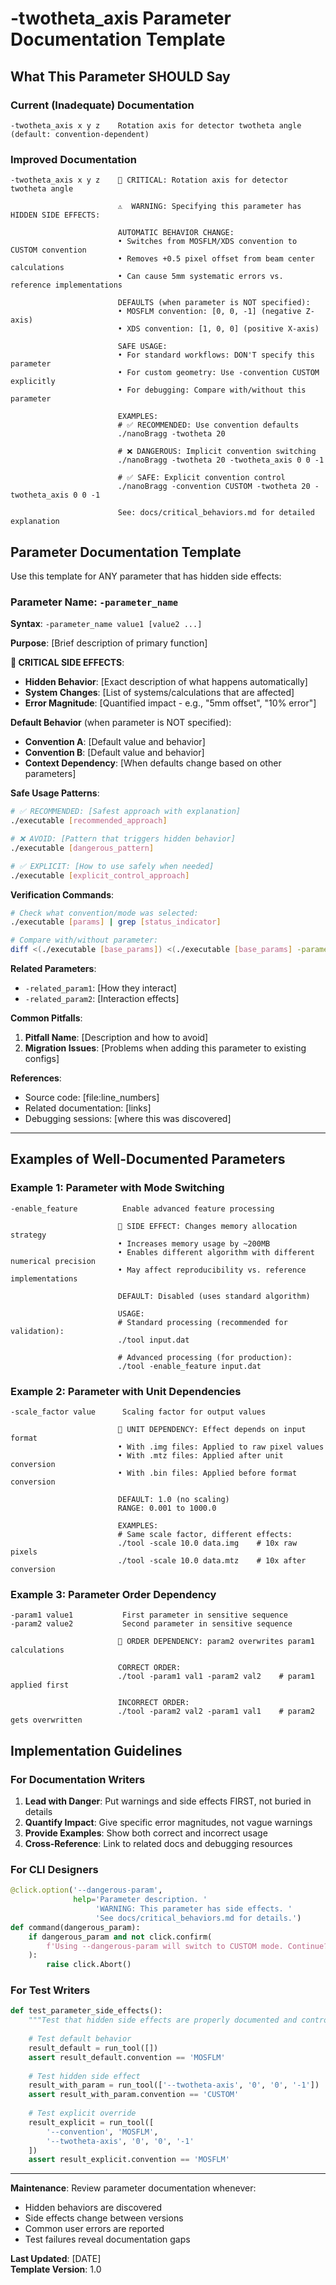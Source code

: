# -twotheta_axis Parameter Documentation Template

## What This Parameter SHOULD Say

### Current (Inadequate) Documentation
```
-twotheta_axis x y z    Rotation axis for detector twotheta angle (default: convention-dependent)
```

### Improved Documentation

```
-twotheta_axis x y z    🚨 CRITICAL: Rotation axis for detector twotheta angle
                        
                        ⚠️  WARNING: Specifying this parameter has HIDDEN SIDE EFFECTS:
                        
                        AUTOMATIC BEHAVIOR CHANGE:
                        • Switches from MOSFLM/XDS convention to CUSTOM convention
                        • Removes +0.5 pixel offset from beam center calculations  
                        • Can cause 5mm systematic errors vs. reference implementations
                        
                        DEFAULTS (when parameter is NOT specified):
                        • MOSFLM convention: [0, 0, -1] (negative Z-axis)
                        • XDS convention: [1, 0, 0] (positive X-axis)
                        
                        SAFE USAGE:
                        • For standard workflows: DON'T specify this parameter
                        • For custom geometry: Use -convention CUSTOM explicitly
                        • For debugging: Compare with/without this parameter
                        
                        EXAMPLES:
                        # ✅ RECOMMENDED: Use convention defaults
                        ./nanoBragg -twotheta 20
                        
                        # ❌ DANGEROUS: Implicit convention switching  
                        ./nanoBragg -twotheta 20 -twotheta_axis 0 0 -1
                        
                        # ✅ SAFE: Explicit convention control
                        ./nanoBragg -convention CUSTOM -twotheta 20 -twotheta_axis 0 0 -1
                        
                        See: docs/critical_behaviors.md for detailed explanation
```

## Parameter Documentation Template

Use this template for ANY parameter that has hidden side effects:

### Parameter Name: `-parameter_name`

**Syntax**: `-parameter_name value1 [value2 ...]`

**Purpose**: [Brief description of primary function]

**🚨 CRITICAL SIDE EFFECTS**:
- **Hidden Behavior**: [Exact description of what happens automatically]
- **System Changes**: [List of systems/calculations that are affected]
- **Error Magnitude**: [Quantified impact - e.g., "5mm offset", "10% error"]

**Default Behavior** (when parameter is NOT specified):
- **Convention A**: [Default value and behavior]
- **Convention B**: [Default value and behavior]  
- **Context Dependency**: [When defaults change based on other parameters]

**Safe Usage Patterns**:
```bash
# ✅ RECOMMENDED: [Safest approach with explanation]
./executable [recommended_approach]

# ❌ AVOID: [Pattern that triggers hidden behavior]  
./executable [dangerous_pattern]

# ✅ EXPLICIT: [How to use safely when needed]
./executable [explicit_control_approach]
```

**Verification Commands**:
```bash
# Check what convention/mode was selected:
./executable [params] | grep [status_indicator]

# Compare with/without parameter:
diff <(./executable [base_params]) <(./executable [base_params] -parameter_name [value])
```

**Related Parameters**:
- `-related_param1`: [How they interact]
- `-related_param2`: [Interaction effects]

**Common Pitfalls**:
1. **Pitfall Name**: [Description and how to avoid]
2. **Migration Issues**: [Problems when adding this parameter to existing configs]

**References**:
- Source code: [file:line_numbers]
- Related documentation: [links]
- Debugging sessions: [where this was discovered]

---

## Examples of Well-Documented Parameters

### Example 1: Parameter with Mode Switching

```
-enable_feature          Enable advanced feature processing
                        
                        🚨 SIDE EFFECT: Changes memory allocation strategy
                        • Increases memory usage by ~200MB
                        • Enables different algorithm with different numerical precision
                        • May affect reproducibility vs. reference implementations
                        
                        DEFAULT: Disabled (uses standard algorithm)
                        
                        USAGE:
                        # Standard processing (recommended for validation):
                        ./tool input.dat
                        
                        # Advanced processing (for production):
                        ./tool -enable_feature input.dat
```

### Example 2: Parameter with Unit Dependencies

```
-scale_factor value      Scaling factor for output values
                        
                        🚨 UNIT DEPENDENCY: Effect depends on input format
                        • With .img files: Applied to raw pixel values
                        • With .mtz files: Applied after unit conversion  
                        • With .bin files: Applied before format conversion
                        
                        DEFAULT: 1.0 (no scaling)
                        RANGE: 0.001 to 1000.0
                        
                        EXAMPLES:
                        # Same scale factor, different effects:
                        ./tool -scale 10.0 data.img    # 10x raw pixels
                        ./tool -scale 10.0 data.mtz    # 10x after conversion
```

### Example 3: Parameter Order Dependency

```  
-param1 value1           First parameter in sensitive sequence
-param2 value2           Second parameter in sensitive sequence
                        
                        🚨 ORDER DEPENDENCY: param2 overwrites param1 calculations
                        
                        CORRECT ORDER:
                        ./tool -param1 val1 -param2 val2    # param1 applied first
                        
                        INCORRECT ORDER:  
                        ./tool -param2 val2 -param1 val1    # param2 gets overwritten
```

## Implementation Guidelines

### For Documentation Writers

1. **Lead with Danger**: Put warnings and side effects FIRST, not buried in details
2. **Quantify Impact**: Give specific error magnitudes, not vague warnings
3. **Provide Examples**: Show both correct and incorrect usage
4. **Cross-Reference**: Link to related docs and debugging resources

### For CLI Designers

```python
@click.option('--dangerous-param',
              help='Parameter description. '
                   'WARNING: This parameter has side effects. '
                   'See docs/critical_behaviors.md for details.')
def command(dangerous_param):
    if dangerous_param and not click.confirm(
        f'Using --dangerous-param will switch to CUSTOM mode. Continue?'
    ):
        raise click.Abort()
```

### For Test Writers

```python
def test_parameter_side_effects():
    """Test that hidden side effects are properly documented and controlled."""
    
    # Test default behavior
    result_default = run_tool([])
    assert result_default.convention == 'MOSFLM'
    
    # Test hidden side effect
    result_with_param = run_tool(['--twotheta-axis', '0', '0', '-1'])
    assert result_with_param.convention == 'CUSTOM'
    
    # Test explicit override
    result_explicit = run_tool([
        '--convention', 'MOSFLM',
        '--twotheta-axis', '0', '0', '-1'
    ])
    assert result_explicit.convention == 'MOSFLM'
```

---

**Maintenance**: Review parameter documentation whenever:
- Hidden behaviors are discovered
- Side effects change between versions  
- Common user errors are reported
- Test failures reveal documentation gaps

**Last Updated**: [DATE]  
**Template Version**: 1.0